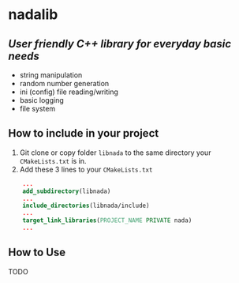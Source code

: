 # nadalib

## *User friendly C++ library for everyday basic needs*
+ string manipulation
+ random number generation
+ ini (config) file reading/writing
+ basic logging
+ file system

## How to include in your project
1. Git clone or copy folder `libnada` to the same directory your `CMakeLists.txt` is in.
2. Add these 3 lines to your `CMakeLists.txt`
```cmake
    ...
    add_subdirectory(libnada)
    ...
    include_directories(libnada/include)
    ...
    target_link_libraries(PROJECT_NAME PRIVATE nada)
    ...
```
## How to Use
TODO
